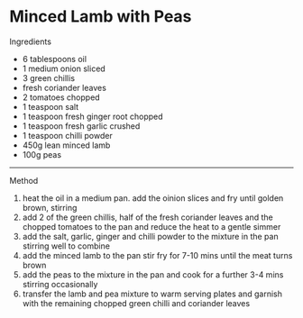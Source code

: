 # Minced Lamb with Peas

Ingredients

-   6 tablespoons oil
-   1 medium onion sliced
-   3 green chillis
-   fresh coriander leaves
-   2 tomatoes chopped
-   1 teaspoon salt
-   1 teaspoon fresh ginger root chopped
-   1 teaspoon fresh garlic crushed
-   1 teaspoon chilli powder
-   450g lean minced lamb
-   100g peas

--------------------------------------------------------------------------------

Method

1.  heat the oil in a medium pan. add the oinion slices and fry until golden
    brown, stirring
2.  add 2 of the green chillis, half of the fresh coriander leaves and the
    chopped tomatoes to the pan and reduce the heat to a gentle simmer
3.  add the salt, garlic, ginger and chilli powder to the mixture in the pan
    stirring well to combine
4.  add the minced lamb to the pan stir fry for 7-10 mins until the meat turns
    brown
5.  add the peas to the mixture in the pan and cook for a further 3-4 mins
    stirring occasionally
6.  transfer the lamb and pea mixture to warm serving plates and garnish with
    the remaining chopped green chilli and coriander leaves
